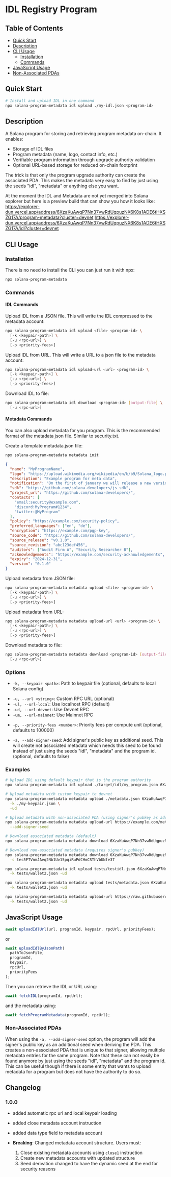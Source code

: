 # IDL Registry Program

## Table of Contents

- [Quick Start](#quick-start)
- [Description](#description)
- [CLI Usage](#cli-usage)
  - [Installation](#installation)
  - [Commands](#commands)
- [JavaScript Usage](#javascript-usage)
- [Non-Associated PDAs](#non-associated-pdas)

## Quick Start

```bash
# Install and upload IDL in one command
npx solana-program-metadata idl upload ./my-idl.json <program-id>
```

## Description

A Solana program for storing and retrieving program metadata on-chain. It enables:

- Storage of IDL files
- Program metadata (name, logo, contact info, etc.)
- Verifiable program information through upgrade authority validation
- Optional URL-based storage for reduced on-chain footprint

The trick is that only the program upgrade authority can create the associated PDA. This
makes the metadata very easy to find by just using the seeds "idl", "metadata" or anything
else you want.

At the moment the IDL and Metadata are not yet merged into Solana explorer but here is a
preview build that can show you how it looks like:
https://explorer-dun.vercel.app/address/6XzaKuAwqP7Nn37vwRdUqpuzNX6K8s1ADE6tHXSZG17A/program-metadata?cluster=devnet
https://explorer-dun.vercel.app/address/6XzaKuAwqP7Nn37vwRdUqpuzNX6K8s1ADE6tHXSZG17A/idl?cluster=devnet

## CLI Usage

### Installation

There is no need to install the CLI you can just run it with npx:

```bash
npx solana-program-metadata
```

### Commands

#### IDL Commands

Upload IDL from a JSON file. This will write the IDL compressed to the metadata account:

```bash
npx solana-program-metadata idl upload <file> <program-id> \
  [-k <keypair-path>] \
  [-u <rpc-url>] \
  [-p <priority-fees>]
```

Upload IDL from URL. This will write a URL to a json file to the metadata account:

```bash
npx solana-program-metadata idl upload-url <url> <program-id> \
  [-k <keypair-path>] \
  [-u <rpc-url>] \
  [-p <priority-fees>]
```

Download IDL to file:

```bash
npx solana-program-metadata idl download <program-id> [output-file] \
  [-u <rpc-url>]
```

#### Metadata Commands

You can also upload metadata for you program. This is the recommended format of the metadata json file. Similar to security.txt.

Create a template metadata.json file:

```bash
npx solana-program-metadata metadata init
```

```json
{
  "name": "MyProgramName",
  "logo": "https://upload.wikimedia.org/wikipedia/en/b/b9/Solana_logo.png",
  "description": "Example program for meta data",
  "notification": "On the first of january we will release a new version! Please update your SDKS!!!!",
  "sdk": "https://github.com/solana-developers/js_sdk",
  "project_url": "https://github.com/solana-developers/",
  "contacts": [
    "email:security@example.com",
    "discord:MyProgram#1234",
    "twitter:@MyProgram"
  ],
  "policy": "https://example.com/security-policy",
  "preferred_languages": ["en", "de"],
  "encryption": "https://example.com/pgp-key",
  "source_code": "https://github.com/solana-developers/",
  "source_release": "v0.1.0",
  "source_revision": "abc123def456",
  "auditors": ["Audit Firm A", "Security Researcher B"],
  "acknowledgements": "https://example.com/security-acknowledgements",
  "expiry": "2024-12-31",
  "version": "0.1.0"
}
```

Upload metadata from JSON file:

```bash
npx solana-program-metadata metadata upload <file> <program-id> \
  [-k <keypair-path>] \
  [-u <rpc-url>] \
  [-p <priority-fees>]
```

Upload metadata from URL:

```bash
npx solana-program-metadata metadata upload-url <url> <program-id> \
  [-k <keypair-path>] \
  [-u <rpc-url>] \
  [-p <priority-fees>]
```

Download metadata to file:

```bash
npx solana-program-metadata metadata download <program-id> [output-file] \
  [-u <rpc-url>]
```

### Options

- `-k, --keypair <path>`: Path to keypair file (optional, defaults to local Solana config)

* `-u, --url <string>`: Custom RPC URL (optional)
* `-ul, --url-local`: Use localhost RPC (default)
* `-ud, --url-devnet`: Use Devnet RPC
* `-um, --url-mainnet`: Use Mainnet RPC

- `-p, --priority-fees <number>`: Priority fees per compute unit (optional, defaults to 100000)

- `-a, --add-signer-seed`: Add signer's public key as additional seed. This will create not associated metadata which needs this seed to be found instead of just using the seeds "idl", "metadata" and the program id. (optional, defaults to false)

### Examples

```bash
# Upload IDL using default keypair that is the program authority
npx solana-program-metadata idl upload ./target/idl/my_program.json 6XzaKuAwqP7Nn37vwRdUqpuzNX6K8s1ADE6tHXSZG17A

# Upload metadata with custom keypair to devnet
npx solana-program-metadata metadata upload ./metadata.json 6XzaKuAwqP7Nn37vwRdUqpuzNX6K8s1ADE6tHXSZG17A \
  -k ./my-keypair.json \
  -ud

# Upload metadata with non-associated PDA (using signer's pubkey as additional seed creating a non associated metadata account)
npx solana-program-metadata metadata upload-url https://example.com/metadata.json 6XzaKuAwqP7Nn37vwRdUqpuzNX6K8s1ADE6tHXSZG17A \
  --add-signer-seed

# Download associated metadata (default)
npx solana-program-metadata metadata download 6XzaKuAwqP7Nn37vwRdUqpuzNX6K8s1ADE6tHXSZG17A ./my-metadata.json

# Download non-associated metadata (requires signer's pubkey)
npx solana-program-metadata metadata download 6XzaKuAwqP7Nn37vwRdUqpuzNX6K8s1ADE6tHXSZG17A ./my-metadata.json \
  -s tes5FTVnmJAeq2Nb1Uv15pqiRuPdCHmCSThVbUNfe37

npx solana-program-metadata idl upload tests/testidl.json 6XzaKuAwqP7Nn37vwRdUqpuzNX6K8s1ADE6tHXSZG17A \
  -k tests/wallet2.json -ud

npx solana-program-metadata metadata upload tests/metadata.json 6XzaKuAwqP7Nn37vwRdUqpuzNX6K8s1ADE6tHXSZG17A \
  -k tests/wallet2.json -ud

npx solana-program-metadata metadata upload-url https://raw.githubusercontent.com/solana-developers/idl-program/refs/heads/main/tests/metadata.json 6XzaKuAwqP7Nn37vwRdUqpuzNX6K8s1ADE6tHXSZG17A \
  -k tests/wallet2.json -ud

```

## JavaScript Usage

```typescript
await uploadIdlUrl(url, programId, keypair, rpcUrl, priorityFees);
```

or

```typescript
await uploadIdlByJsonPath(
  pathToJsonFile,
  programId,
  keypair,
  rpcUrl,
  priorityFees
);
```

Then you can retrieve the IDL or URL using:

```typescript
await fetchIDL(programId, rpcUrl);
```

and the metadata using:

```typescript
await fetchProgramMetadata(programId, rpcUrl);
```

### Non-Associated PDAs

When using the `-a, --add-signer-seed` option, the program will add the signer's public key as an additional seed when deriving the PDA. This creates a non-associated PDA that is unique to that signer, allowing multiple metadata entries for the same program. Note that these can not easily be found anymore by just using the seeds "idl", "metadata" and the program id.
This can be useful though if there is some entity that wants to upload metadata for a program but does not have the authority to do so.

## Changelog

### 1.0.0

- added automatic rpc url and local keypair loading
- added close metadata account instruction
- added data type field to metadata account

- **Breaking**: Changed metadata account structure. Users must:
  1. Close existing metadata accounts using `close1` instruction
  2. Create new metadata accounts with updated structure
  3. Seed derivation changed to have the dynamic seed at the end for security reasons